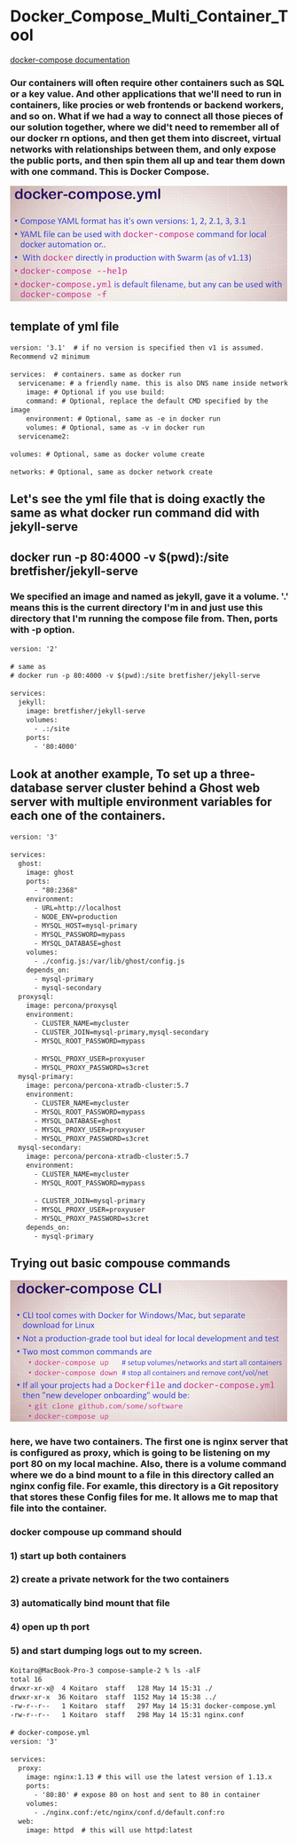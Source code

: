 # Docker_Compose_Multi_Container_Tool
[docker-compose documentation](https://docs.docker.com/compose/compose-file/)
### Our containers will often require other containers such as SQL or a key value. And other applications that we'll need to run in containers, like procies or web frontends or backend workers, and so on. What if we had a way to connect all those pieces of our solution together, where we did't need to remember all of our docker rn options, and then get them into discreet, virtual networks with relationships between them, and only expose the public ports, and then spin them all up and tear them down with one command. This is Docker Compose.
![docker_compose_yml](https://github.com/NoriKaneshige/Docker_Compose_Multi_Container_Tool/blob/master/docker_compose_yml.png)
## template of yml file
```
version: '3.1'  # if no version is specified then v1 is assumed. Recommend v2 minimum

services:  # containers. same as docker run
  servicename: # a friendly name. this is also DNS name inside network
    image: # Optional if you use build:
    command: # Optional, replace the default CMD specified by the image
    environment: # Optional, same as -e in docker run
    volumes: # Optional, same as -v in docker run
  servicename2:

volumes: # Optional, same as docker volume create

networks: # Optional, same as docker network create
```
## Let's see the yml file that is doing exactly the same as what docker run command did with jekyll-serve
## docker run -p 80:4000 -v $(pwd):/site bretfisher/jekyll-serve
### We specified an image and named as jekyll, gave it a volume. '.' means this is the current directory I'm in and just use this directory that I'm running the compose file from. Then, ports with -p option.
```
version: '2'

# same as 
# docker run -p 80:4000 -v $(pwd):/site bretfisher/jekyll-serve

services:
  jekyll:
    image: bretfisher/jekyll-serve
    volumes:
      - .:/site
    ports:
      - '80:4000'
```
## Look at another example, To set up a three-database server cluster behind a Ghost web server with multiple environment variables for each one of the containers.
```
version: '3'

services:
  ghost:
    image: ghost
    ports:
      - "80:2368"
    environment:
      - URL=http://localhost
      - NODE_ENV=production
      - MYSQL_HOST=mysql-primary
      - MYSQL_PASSWORD=mypass
      - MYSQL_DATABASE=ghost
    volumes:
      - ./config.js:/var/lib/ghost/config.js
    depends_on:
      - mysql-primary
      - mysql-secondary
  proxysql:
    image: percona/proxysql
    environment: 
      - CLUSTER_NAME=mycluster
      - CLUSTER_JOIN=mysql-primary,mysql-secondary
      - MYSQL_ROOT_PASSWORD=mypass
   
      - MYSQL_PROXY_USER=proxyuser
      - MYSQL_PROXY_PASSWORD=s3cret
  mysql-primary:
    image: percona/percona-xtradb-cluster:5.7
    environment: 
      - CLUSTER_NAME=mycluster
      - MYSQL_ROOT_PASSWORD=mypass
      - MYSQL_DATABASE=ghost
      - MYSQL_PROXY_USER=proxyuser
      - MYSQL_PROXY_PASSWORD=s3cret
  mysql-secondary:
    image: percona/percona-xtradb-cluster:5.7
    environment: 
      - CLUSTER_NAME=mycluster
      - MYSQL_ROOT_PASSWORD=mypass
   
      - CLUSTER_JOIN=mysql-primary
      - MYSQL_PROXY_USER=proxyuser
      - MYSQL_PROXY_PASSWORD=s3cret
    depends_on:
      - mysql-primary
```
## Trying out basic compouse commands
![docker_compose_cli](https://github.com/NoriKaneshige/Docker_Compose_Multi_Container_Tool/blob/master/docker_compose_cli.png)
### here, we have two containers. The first one is nginx server that is configured as proxy, which is going to be listening on my port 80 on my local machine. Also, there is a volume command where we do a bind mount to a file in this directory called an nginx config file. For examle, this directory is a Git repository that stores these Config files for me. It allows me to map that file into the container.
### docker compouse up command should
### 1) start up both containers
### 2) create a private network for the two containers
### 3) automatically bind mount that file
### 4) open up th port
### 5) and start dumping logs out to my screen.
```
Koitaro@MacBook-Pro-3 compose-sample-2 % ls -alF
total 16
drwxr-xr-x@  4 Koitaro  staff   128 May 14 15:31 ./
drwxr-xr-x  36 Koitaro  staff  1152 May 14 15:38 ../
-rw-r--r--   1 Koitaro  staff   297 May 14 15:31 docker-compose.yml
-rw-r--r--   1 Koitaro  staff   298 May 14 15:31 nginx.conf

# docker-compose.yml
version: '3'

services:
  proxy:
    image: nginx:1.13 # this will use the latest version of 1.13.x
    ports:
      - '80:80' # expose 80 on host and sent to 80 in container
    volumes:
      - ./nginx.conf:/etc/nginx/conf.d/default.conf:ro
  web:
    image: httpd  # this will use httpd:latest
```

